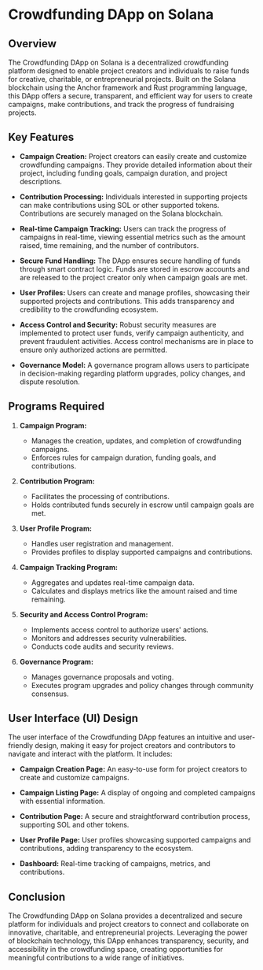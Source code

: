 # Crowdfunding DApp on Solana

## Overview

The Crowdfunding DApp on Solana is a decentralized crowdfunding platform designed to enable project creators and individuals to raise funds for creative, charitable, or entrepreneurial projects. Built on the Solana blockchain using the Anchor framework and Rust programming language, this DApp offers a secure, transparent, and efficient way for users to create campaigns, make contributions, and track the progress of fundraising projects.

## Key Features

- **Campaign Creation:** Project creators can easily create and customize crowdfunding campaigns. They provide detailed information about their project, including funding goals, campaign duration, and project descriptions.

- **Contribution Processing:** Individuals interested in supporting projects can make contributions using SOL or other supported tokens. Contributions are securely managed on the Solana blockchain.

- **Real-time Campaign Tracking:** Users can track the progress of campaigns in real-time, viewing essential metrics such as the amount raised, time remaining, and the number of contributors.

- **Secure Fund Handling:** The DApp ensures secure handling of funds through smart contract logic. Funds are stored in escrow accounts and are released to the project creator only when campaign goals are met.

- **User Profiles:** Users can create and manage profiles, showcasing their supported projects and contributions. This adds transparency and credibility to the crowdfunding ecosystem.

- **Access Control and Security:** Robust security measures are implemented to protect user funds, verify campaign authenticity, and prevent fraudulent activities. Access control mechanisms are in place to ensure only authorized actions are permitted.

- **Governance Model:** A governance program allows users to participate in decision-making regarding platform upgrades, policy changes, and dispute resolution.

## Programs Required

1. **Campaign Program:**
   - Manages the creation, updates, and completion of crowdfunding campaigns.
   - Enforces rules for campaign duration, funding goals, and contributions.

2. **Contribution Program:**
   - Facilitates the processing of contributions.
   - Holds contributed funds securely in escrow until campaign goals are met.

3. **User Profile Program:**
   - Handles user registration and management.
   - Provides profiles to display supported campaigns and contributions.

4. **Campaign Tracking Program:**
   - Aggregates and updates real-time campaign data.
   - Calculates and displays metrics like the amount raised and time remaining.

5. **Security and Access Control Program:**
   - Implements access control to authorize users' actions.
   - Monitors and addresses security vulnerabilities.
   - Conducts code audits and security reviews.

6. **Governance Program:**
   - Manages governance proposals and voting.
   - Executes program upgrades and policy changes through community consensus.

## User Interface (UI) Design

The user interface of the Crowdfunding DApp features an intuitive and user-friendly design, making it easy for project creators and contributors to navigate and interact with the platform. It includes:

- **Campaign Creation Page:** An easy-to-use form for project creators to create and customize campaigns.

- **Campaign Listing Page:** A display of ongoing and completed campaigns with essential information.

- **Contribution Page:** A secure and straightforward contribution process, supporting SOL and other tokens.

- **User Profile Page:** User profiles showcasing supported campaigns and contributions, adding transparency to the ecosystem.

- **Dashboard:** Real-time tracking of campaigns, metrics, and contributions.

## Conclusion

The Crowdfunding DApp on Solana provides a decentralized and secure platform for individuals and project creators to connect and collaborate on innovative, charitable, and entrepreneurial projects. Leveraging the power of blockchain technology, this DApp enhances transparency, security, and accessibility in the crowdfunding space, creating opportunities for meaningful contributions to a wide range of initiatives.
